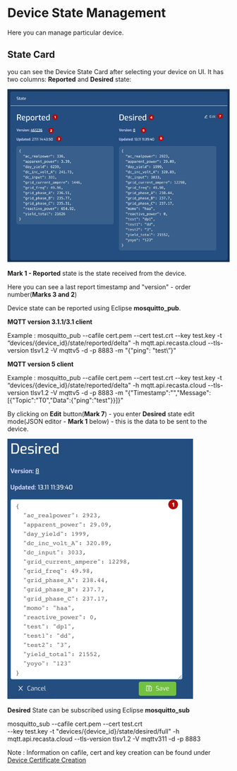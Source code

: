 # Device State Management

Here you can manage particular device.

## State Card

you can see the Device State Card after selecting your device on UI.
It has two columns: **Reported** and **Desired** state:

![Device State](../UI/Images/device/state-base.jpg?raw=true)

**Mark 1 - Reported** state is the state received from the device.

Here you can see a last report timestamp and "version" - order number(**Marks 3 and 2**)

Device state can be reported using Eclipse **mosquitto_pub**.

**MQTT version 3.1.1/3.1 client**

Example : mosquitto_pub --cafile cert.pem --cert test.crt --key test.key  -t “devices/{device_id}/state/reported/delta" -h mqtt.api.recasta.cloud  --tls-version tlsv1.2 -V mqttv5 -d -p 8883 -m "{\"ping\": \"test\”}"

**MQTT version 5 client**

Example : mosquitto_pub --cafile cert.pem --cert test.crt --key test.key  -t “devices/{device_id}/state/reported/delta" -h mqtt.api.recasta.cloud  --tls-version tlsv1.2 -V mqttv5 -d -p 8883 -m "{"Timestamp":"","Message":[{"Topic":"T0","Data":{"ping":"test"}}]}"

By clicking on **Edit** button(**Mark 7**) - you enter **Desired** state edit mode(JSON editor - **Mark 1** below) - this is the data to be sent to the device.

![Device State Edit Mode](../UI/Images/device/state-edit-mode.jpg?raw=true)

**Desired** State can be subscribed using Eclipse **mosquitto_sub**

mosquitto_sub --cafile cert.pem --cert test.crt \
         --key test.key  -t "devices/{device_id}/state/desired/full" -h mqtt.api.recasta.cloud  --tls-version tlsv1.2 -V mqttv311 -d -p 8883

Note : Information on cafile, cert and key creation can be found under [Device Certificate Creation](Technical/CertificateCreation.md)

